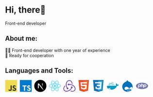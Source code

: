 <h1 align="left">
  Hi, there👋 
</h1>
<p align="left">Front-end developer</p>
<h2 align="left">About me:</h2>
<p align="left">
  👩‍💻 Front-end developer with one year of experience <br />
  📌 Ready for cooperation
</p>
<h2 align="left">Languages and Tools:</h2>
<div>
  <img
    src="https://github.com/devicons/devicon/blob/master/icons/javascript/javascript-original.svg"
    title="JavaScript"
    alt="JavaScript"
    width="40"
    height="40"
  />&nbsp;
  <img
    src="https://github.com/devicons/devicon/blob/master/icons/typescript/typescript-original.svg"
    title="TypeScript"
    alt="TypeScript"
    width="40"
    height="40"
  />&nbsp;
    <img
    src="https://github.com/devicons/devicon/blob/master/icons/nextjs/nextjs-original.svg"
    title="Next"
    alt="Next"
    width="40"
    height="40"
  />&nbsp;
  <img
    src="https://github.com/devicons/devicon/blob/master/icons/react/react-original.svg"
    title="React"
    alt="React"
    width="40"
    height="40"
  />&nbsp;
  <img
    src="https://github.com/devicons/devicon/blob/master/icons/redux/redux-original.svg"
    title="Redux"
    alt="Redux "
    width="40"
    height="40"
  />&nbsp;
  <img
    src="https://github.com/devicons/devicon/blob/master/icons/html5/html5-original.svg"
    title="HTML5"
    alt="HTML"
    width="40"
    height="40"
  />&nbsp;
  <img
    src="https://github.com/devicons/devicon/blob/master/icons/css3/css3-original.svg"
    title="CSS"
    alt="CSS"
    width="40"
    height="40"
  />&nbsp;
  <img
    src="https://github.com/devicons/devicon/blob/master/icons/docker/docker-plain.svg"
    title="Docker"
    alt="Docker"
    width="40"
    height="40"
  />&nbsp;
    <img
    src="https://github.com/devicons/devicon/blob/master/icons/drupal/drupal-plain.svg"
    title="Drupal"
    alt="Drupal"
    width="40"
    height="40"
  />&nbsp;
   <img
    src="https://github.com/devicons/devicon/blob/master/icons/php/php-plain.svg"
    title="PHP"
    alt="PHP"
    width="40"
    height="40"
  />&nbsp;
</div>
